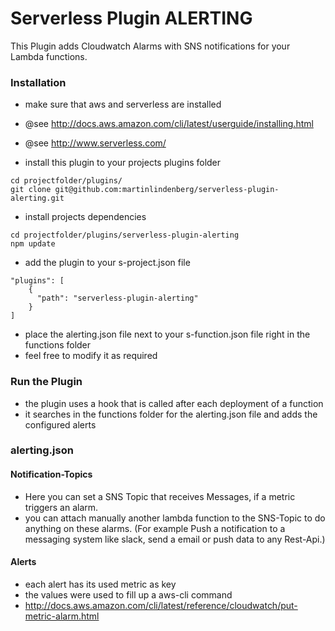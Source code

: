Serverless Plugin ALERTING
==========================

This Plugin adds Cloudwatch Alarms with SNS notifications for your Lambda functions.

### Installation

 - make sure that aws and serverless are installed
 - @see http://docs.aws.amazon.com/cli/latest/userguide/installing.html
 - @see http://www.serverless.com/

 - install this plugin to your projects plugins folder
 ```
cd projectfolder/plugins/
git clone git@github.com:martinlindenberg/serverless-plugin-alerting.git
 ```

 - install projects dependencies
 ```
 cd projectfolder/plugins/serverless-plugin-alerting
 npm update
 ```

 - add the plugin to your s-project.json file

```
"plugins": [
    {
      "path": "serverless-plugin-alerting"
    }
]
```

 - place the alerting.json file next to your s-function.json file right in the functions folder
 - feel free to modify it as required

### Run the Plugin

 - the plugin uses a hook that is called after each deployment of a function
 - it searches in the functions folder for the alerting.json file and adds the configured alerts


### alerting.json

#### Notification-Topics

 - Here you can set a SNS Topic that receives Messages, if a metric triggers an alarm.
 - you can attach manually another lambda function to the SNS-Topic to do anything on these alarms.
 (For example Push a notification to a messaging system like slack, send a email or push data to any Rest-Api.)

#### Alerts

 - each alert has its used metric as key
 - the values were used to fill up a aws-cli command
 - http://docs.aws.amazon.com/cli/latest/reference/cloudwatch/put-metric-alarm.html